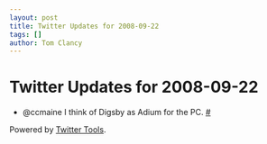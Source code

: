 ```yaml
---
layout: post
title: Twitter Updates for 2008-09-22
tags: []
author: Tom Clancy
---
```


# Twitter Updates for 2008-09-22

<ul>
	<li>@ccmaine I think of Digsby as Adium for the PC. <a href="http://twitter.com/tclancy/statuses/930617986">#</a></li>
</ul>
<p>Powered by <a href="http://alexking.org/projects/wordpress">Twitter Tools</a>.</p>
